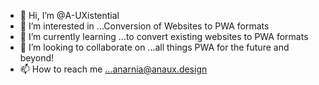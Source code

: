 - 👋 Hi, I’m @A-UXistential
- 👀 I’m interested in ...Conversion of Websites to PWA formats
- 🌱 I’m currently learning ...to convert existing websites to PWA formats
- 💞️ I’m looking to collaborate on ...all things PWA for the future and beyond!
- 📫 How to reach me ...anarnia@anaux.design

<!---
A-UXistential/A-UXistential is a ✨ special ✨ repository because its `README.md` (this file) appears on your GitHub profile.
You can click the Preview link to take a look at your changes.
--->
